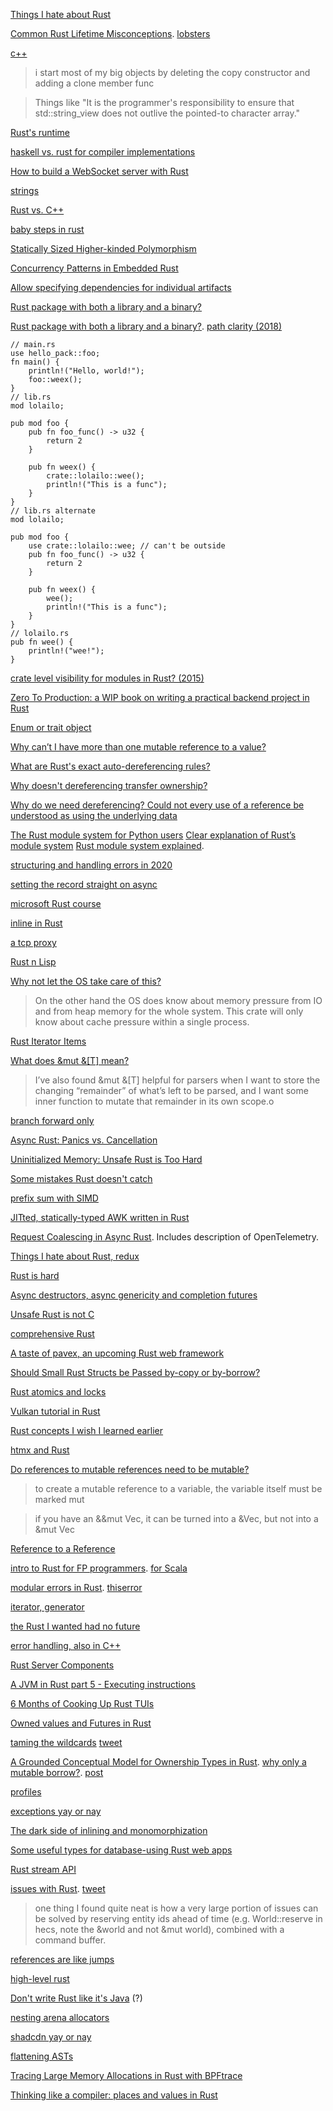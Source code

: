 [Things I hate about Rust ](https://lobste.rs/s/znzqur/things_i_hate_about_rust)

[Common Rust Lifetime Misconceptions](https://github.com/pretzelhammer/rust-blog/blob/master/posts/common-rust-lifetime-misconceptions.md). [lobsters](https://lobste.rs/s/dypnoa/common_rust_lifetime_misconceptions)

[c++](https://news.ycombinator.com/item?id=23278954)

> i start most of my big objects by deleting the copy constructor and adding a clone member func

> Things like "It is the programmer's responsibility to ensure that std::string_view does not outlive the pointed-to character array."

[Rust's runtime](https://blog.mgattozzi.dev/rusts-runtime/)

[haskell vs. rust for compiler implementations](https://www.reddit.com/r/haskell/comments/gok70o/simple_haskell_is_best_haskell/frj9hty/)

[How to build a WebSocket server with Rust](https://blog.logrocket.com/how-to-build-a-websocket-server-with-rust/)

[strings](https://octobus.net/blog/2020-06-05-not-everything-is-utf8.html)

[Rust vs. C++](https://news.ycombinator.com/item?id=23509916)

[baby steps in rust](https://donsbot.wordpress.com/2020/07/04/back-to-old-tricks-or-baby-steps-in-rust/)

[Statically Sized Higher-kinded Polymorphism](https://lobste.rs/s/vlndlq/statically_sized_higher_kinded)

[Concurrency Patterns in Embedded Rust](https://ferrous-systems.com/blog/embedded-concurrency-patterns/)

[Allow specifying dependencies for individual artifacts](https://github.com/rust-lang/cargo/issues/1982)

[Rust package with both a library and a binary?](https://stackoverflow.com/questions/26946646/rust-package-with-both-a-library-and-a-binary)

[Rust package with both a library and a binary?](https://stackoverflow.com/questions/26946646/rust-package-with-both-a-library-and-a-binary). [path clarity (2018)](https://doc.rust-lang.org/edition-guide/rust-2018/module-system/path-clarity.html)

    // main.rs
    use hello_pack::foo;
    fn main() {
        println!("Hello, world!");
        foo::weex();
    }    
    // lib.rs
    mod lolailo;

    pub mod foo {
        pub fn foo_func() -> u32 {
            return 2
        }

        pub fn weex() {
            crate::lolailo::wee();
            println!("This is a func");
        }
    }    
    // lib.rs alternate
    mod lolailo;

    pub mod foo {
        use crate::lolailo::wee; // can't be outside
        pub fn foo_func() -> u32 {
            return 2
        }

        pub fn weex() {
            wee();
            println!("This is a func");
        }
    }    
    // lolailo.rs
    pub fn wee() {
        println!("wee!");
    }    
    
[crate level visibility for modules in Rust? (2015)](https://www.reddit.com/r/rust/comments/2ls452/crate_level_visibility_for_modules_in_rust/)

[Zero To Production: a WIP book on writing a practical backend project in Rust](https://www.reddit.com/r/programming/comments/hokvxf/zero_to_production_a_wip_book_on_writing_a/)

[Enum or trait object](https://www.possiblerust.com/guide/enum-or-trait-object)

[Why can’t I have more than one mutable reference to a value?](https://users.rust-lang.org/t/why-cant-i-have-more-than-one-mutable-reference-to-a-value/29773)

[What are Rust's exact auto-dereferencing rules?](https://stackoverflow.com/questions/28519997/what-are-rusts-exact-auto-dereferencing-rules)

[Why doesn't dereferencing transfer ownership?](https://www.reddit.com/r/rust/comments/cc5484/why_doesnt_dereferencing_transfer_ownership/)

[Why do we need dereferencing? Could not every use of a reference be understood as using the underlying data](https://www.reddit.com/r/rust/comments/6if67g/why_do_we_need_dereferencing_could_not_every_use/)

[The Rust module system for Python users](https://blog.waleedkhan.name/rust-modules-for-python-users/) [Clear explanation of Rust’s module system](https://www.reddit.com/r/rust/comments/htzkq7/clear_explanation_of_rusts_module_system/) [Rust module system explained](https://www.youtube.com/watch?v=4KsAsGhFo4U&feature=emb_logo&ab_channel=RustCast).

[structuring and handling errors in 2020](https://news.ycombinator.com/item?id=25805340)

[setting the record straight on async](https://news.ycombinator.com/item?id=26410487)

[microsoft Rust course](https://news.ycombinator.com/item?id=27632108)

[inline in Rust](https://matklad.github.io//2021/07/09/inline-in-rust.html)

[a tcp proxy](https://lobste.rs/s/swud1f/tcp_proxy_30_lines_rust)

[Rust n Lisp](https://news.ycombinator.com/item?id=27810193)

[Why not let the OS take care of this?](https://news.ycombinator.com/item?id=28722139)

> On the other hand the OS does know about memory pressure from IO and from heap memory for the whole system. This crate will only know about cache pressure within a single process.

[Rust Iterator Items](https://estebank.github.io/rust-iterator-item-syntax.html)

[What does &mut &[T] mean?](https://lobste.rs/s/w0buyv/what_does_mut_t_mean)

> I’ve also found &mut &[T] helpful for parsers when I want to store the changing “remainder” of what’s left to be parsed, and I want some inner function to mutate that remainder in its own scope.o

[branch forward only](https://news.ycombinator.com/item?id=29350875)

[Async Rust: Panics vs. Cancellation](https://news.ycombinator.com/item?id=30114822)

[Uninitialized Memory: Unsafe Rust is Too Hard](https://lobste.rs/s/bkjsde/uninitialized_memory_unsafe_rust_is_too)

[Some mistakes Rust doesn't catch](https://lobste.rs/s/5jrhuk/some_mistakes_rust_doesn_t_catch)

[prefix sum with SIMD](https://news.ycombinator.com/item?id=30311112)

[JITted, statically-typed AWK written in Rust](https://news.ycombinator.com/item?id=30343373)

[Request Coalescing in Async Rust](https://news.ycombinator.com/item?id=30580797). Includes description of OpenTelemetry.

[Things I hate about Rust, redux](https://lobste.rs/s/bcfxjw/things_i_hate_about_rust_redux)

[Rust is hard](https://news.ycombinator.com/item?id=31601040)

[Async destructors, async genericity and completion futures](https://news.ycombinator.com/item?id=31580627)

[Unsafe Rust is not C](https://twitter.com/steveklabnik/status/1577692166570352641)

[comprehensive Rust](https://news.ycombinator.com/item?id=34091271)

[A taste of pavex, an upcoming Rust web framework](https://news.ycombinator.com/item?id=34195291)

[   Should Small Rust Structs be Passed by-copy or by-borrow?](https://news.ycombinator.com/item?id=34196294)

[Rust atomics and locks](https://twitter.com/m_ou_se/status/1611057658244792320)

[Vulkan tutorial in Rust](https://news.ycombinator.com/item?id=34356060)

[Rust concepts I wish I learned earlier](https://rauljordan.com/rust-concepts-i-wish-i-learned-earlier/)

[htmx and Rust](https://twitter.com/mbvisti/status/1616539940006887447)

[Do references to mutable references need to be mutable?](https://users.rust-lang.org/t/do-references-to-mutable-references-need-to-be-mutable/44049)

> to create a mutable reference to a variable, the variable itself must be marked mut

> if you have an &&mut Vec<i32>, it can be turned into a &Vec<i32>, but not into a &mut Vec<i32>

[Reference to a Reference](https://users.rust-lang.org/t/reference-to-a-reference/44753)

[intro to Rust for FP programmers](https://twitter.com/snoyberg/status/1638896824487493633). [for Scala](https://twitter.com/etorreborre/status/1638826612828393472)

[modular errors in Rust](https://sabrinajewson.org/blog/errors). [thiserror](https://lobste.rs/s/f61udz/modular_errors_with_rust_s_thiserror)

[iterator, generator](https://without.boats/blog/iterator-generator/)

[the Rust I wanted had no future](https://news.ycombinator.com/item?id=36193326)

[error handling, also in C++](https://twitter.com/sadisticsystems/status/1682422067830898692)

[Rust Server Components](https://lobste.rs/s/kilt3o/rust_server_components)

[A JVM in Rust part 5 - Executing instructions](https://andreabergia.com/blog/2023/08/a-jvm-in-rust-part-5-executing-instructions/)

[6 Months of Cooking Up Rust TUIs](https://lobste.rs/s/vlmsti/from_tui_rs_ratatui_6_months_cooking_up)

[Owned values and Futures in Rust](https://www.snoyman.com/blog/owned-values-and-futures/)

[taming the wildcards](https://people.cs.umass.edu/~yannis/variance-extended2011.pdf) [tweet](https://twitter.com/seanbax/status/1700561352534655322)

[A Grounded Conceptual Model for Ownership Types in Rust](https://arxiv.org/abs/2309.04134). [why only a mutable borrow?](https://twitter.com/timClicks/status/1702188487859142952). [post](https://blog.brownplt.org/2023/09/17/rust-ownership.html)

[profiles](https://smallcultfollowing.com/babysteps/blog/2023/09/30/profiles/)

[exceptions yay or nay](https://twitter.com/SusanPotter/status/1709933194135613828)

[The dark side of inlining and monomorphization](https://nickb.dev/blog/the-dark-side-of-inlining-and-monomorphization/)

[Some useful types for database-using Rust web apps](https://boinkor.net/2024/04/some-useful-types-for-database-using-rust-web-apps/)

[Rust stream API](https://news.ycombinator.com/item?id=40156890)

[issues with Rust](https://news.ycombinator.com/item?id=40172033). [tweet](https://twitter.com/khyperia/status/1784234032827371921)

>  one thing I found quite neat is how a very large portion of issues can be solved by reserving entity ids ahead of time (e.g. World::reserve in hecs, note the &world and not &mut world), combined with a command buffer. 

[references are like jumps](https://www.reddit.com/r/haskell/comments/1crzvcn/references_are_like_jumps/)

[high-level rust](https://dioxus.notion.site/Dioxus-Labs-High-level-Rust-5fe1f1c9c8334815ad488410d948f05e)

[Don't write Rust like it's Java](https://lobste.rs/s/nunnw3/don_t_write_rust_like_it_s_java) (?)

[nesting arena allocators](https://lobste.rs/s/scrue4/nesting_arena_allocators_rust)

[shadcdn yay or nay](https://x.com/phuctm97/status/1835352805483352525)

[flattening ASTs](https://www.cs.cornell.edu/~asampson/blog/flattening.html)

[Tracing Large Memory Allocations in Rust with BPFtrace](https://readyset.io/blog/tracing-large-memory-allocations-in-rust-with-bpftrace)

[Thinking like a compiler: places and values in Rust](https://steveklabnik.com/writing/thinking-like-a-compiler-places-and-values-in-rust/)


